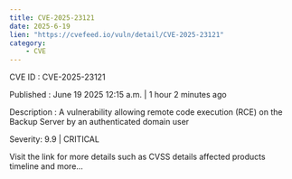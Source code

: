 ```yaml
---
title: CVE-2025-23121
date: 2025-6-19
lien: "https://cvefeed.io/vuln/detail/CVE-2025-23121"
category:
    - CVE
---
```


CVE ID : CVE-2025-23121

Published :  June 19
2025
12:15 a.m. | 1 hour
2 minutes ago

Description : A vulnerability allowing remote code execution (RCE) on the Backup Server by an authenticated domain user

Severity: 9.9 | CRITICAL

Visit the link for more details
such as CVSS details
affected products
timeline
and more...
